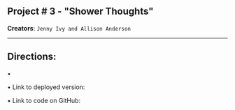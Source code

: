 ## Project # 3 - "Shower Thoughts"
**Creators**: `Jenny Ivy and Allison Anderson`
- - -
## Directions:

• 

• Link to deployed version: 

• Link to code on GitHub: 

<!-- ![Results](/.png) -->
